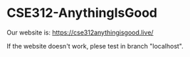 # CSE312-AnythingIsGood
Our website is:
https://cse312anythingisgood.live/

If the website doesn't work, plese test in branch "localhost".
